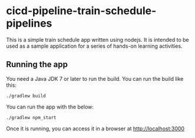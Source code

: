 # cicd-pipeline-train-schedule-pipelines

This is a simple train schedule app written using nodejs. It is intended to be used as a sample application for a series of hands-on learning activities.

## Running the app

You need a Java JDK 7 or later to run the build. You can run the build like this:

    ./gradlew build

You can run the app with the below:

    ./gradlew npm_start

Once it is running, you can access it in a browser at [http://localhost:3000](http://localhost:3000)
